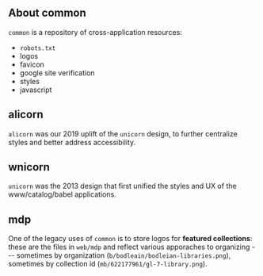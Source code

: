 ## About common

`common` is a repository of cross-application resources:

* `robots.txt`
* logos
* favicon
* google site verification
* styles
* javascript

## alicorn

`alicorn` was our 2019 uplift of the `unicorn` design, to further centralize styles and better address accessibility.

## wnicorn

`unicorn` was the 2013 design that first unified the styles and UX of the www/catalog/babel applications.

## mdp

One of the legacy uses of `common` is to store logos for **featured collections**: these are the files in `web/mdp` and reflect various apporaches to organizing --- sometimes by organization (`b/bodleain/bodleian-libraries.png`), sometimes by collection id (`mb/622177961/gl-7-library.png`).
